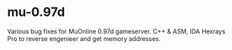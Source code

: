 # mu-0.97d
Various bug fixes for MuOnline 0.97d gameserver.
C++ & ASM, IDA Hexrays Pro to reverse engenieer and get memory addresses.
